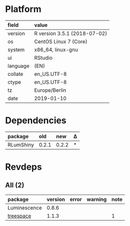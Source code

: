 # Platform

|field    |value                        |
|:--------|:----------------------------|
|version  |R version 3.5.1 (2018-07-02) |
|os       |CentOS Linux 7 (Core)        |
|system   |x86_64, linux-gnu            |
|ui       |RStudio                      |
|language |(EN)                         |
|collate  |en_US.UTF-8                  |
|ctype    |en_US.UTF-8                  |
|tz       |Europe/Berlin                |
|date     |2019-01-10                   |

# Dependencies

|package   |old   |new   |Δ  |
|:---------|:-----|:-----|:--|
|RLumShiny |0.2.1 |0.2.2 |*  |

# Revdeps

## All (2)

|package                            |version |error |warning |note |
|:----------------------------------|:-------|:-----|:-------|:----|
|Luminescence                       |0.8.6   |      |        |     |
|[treespace](problems.md#treespace) |1.1.3   |      |        |1    |

